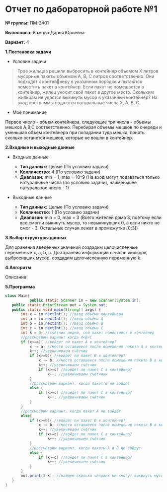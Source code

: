 # Отчет по дабораторной работе №1
**№ группы:** ПМ-2401

**Выполнила:** Важова Дарья Юрьевна

**Вариант:** 4

**1.Постановка задачи**

* Условие задачи
>Трое жильцов решили выбросить в контейнер объемом X литров мусорные пакеты объемом A, B, C литров соответственно. Они подходят к контейнеру в указанном порядке и пытаются поместить пакет в контейнер. Если пакет не помещается в контейнер, жилец уносит свой пакет в другое место. Скольким жильцам не удастся выкинуть мусор в указанный контейнер? На вход программы подаются натуральные числа X, A, B, C.
* Моё понимание

Первое число - объем контейнера, следующие три числа - объемы мешков A,B,C соответственно. Перебирая объемы мешков по очереди и уменьшая объём контейнера при попадании туда мешка, понять сколько останется мешков, которые не вошли в контейнер.

**2.Входные и выходные данные**

* Входные данные
  * **Тип данных:** Целые (По условию задачи)
  * **Колличество:** 4 (По условию задачи)
  * **Диапозон:** min = 1, max = 10^9 (На вход могут подаваться только натуральные числа (по условию задачи), наименьшее натуральное число - 1)

* Выходные данные
  * **Тип данных:** Целые (По условию задачи)
  * **Колличество:** 1 (По условию задачи)
  * **Диапозон:** min = 0, max = 3 (Всего жителей дома 3, поэтому если все смогли выкинуть мусор, то невыкинувших 0, а если никто не смог - 3. Остальные случаи лежат в промежутке [0;3])

**3.Выбор структуры данных**

Для хранения введённых значений создадим целочисленные переменные x, a, b, c. Для хранеия информации о числе жильцов, выбросивших мусор, создадим целочисленную переменную k.

**4.Алгоритм**

Описание:

**5.Программа**

 ```java
 class Main{
            public static Scanner in = new Scanner(System.in);
    public static PrintStream out = System.out;
    public static void main(String[] args) {
        int x = in.nextInt(); //ввод объема контейнера
        int a = in.nextInt(); //ввод объёма А
        int b = in.nextInt(); //ввод объёма В
        int c = in.nextInt(); //ввод объёма С
        int k = 0; //счётчик людей, сей пакет поместился в контейнер
        //рассмотрим вариант когда A<B<C
        if (x>=a){ //войдет ли пакет А в контейнер?
            x -= a; //место оставшееся после помещения пакета А в контейнер
            k++; //увеличиваем счётчик
            if (x>=b){ //войдет ли пакет B в контейнер?
                x -= b; //место оставшееся после помещения пакета B в контейнер
                k++; //увеличиваем счётчик
                if (x>=c) //войдет ли пакет C в контейнер?
                    k++; //увеличиваем счётчики
            }
            //рассмотрим вариант, когда пакет В не войдёт
            else {
                if (x>=c) //войдет ли пакет C в контейнер?
                    k++; //увеличиваем счётчик
            }
        }
        //рассмотрим вариант, когда пакет A не войдёт
        else{
            if (x>=b){ //войдет ли пакет B в контейнер?
                x -= b; //место оставшееся после помещения пакета B в контейнер
                k++; //увеличиваем счётчик
                if (x>=c) //войдет ли пакет C в контейнер?
                    k++; //увеличиваем счётчик
            }
            //рассмотрим вариант, когда пакеты A и B не войдут
            else {
                if (x>=c) //войдет ли пакет C в контейнер?
                    k++; //увеличиваем счётчик
            }
        }
        out.print(3-k); //найдем сколько человек не смогут выкинуть мусор в контейнер
    }    
 }
 ``` 
